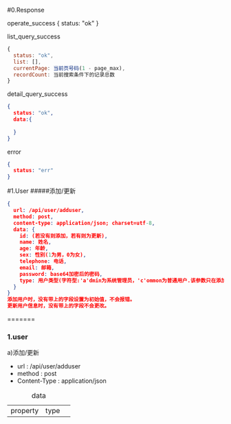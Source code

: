 #0.Response

operate_success
{
  status: "ok"
}

list_query_success
```javascript
{
  status: "ok",
  list: [],
  currentPage: 当前页号码(1 - page_max),
  recordCount: 当前搜索条件下的记录总数
}
```


detail_query_success
```json
{
  status: "ok",
  data:{
  
  } 
}
```

error
```json
{
  status: "err"
}
```

#1.User
#####添加/更新
```json
{
  url: /api/user/adduser,
  method: post,
  content-type: application/json; charset=utf-8,
  data: {
    id: (若没有则添加，若有则为更新),
    name: 姓名,
    age: 年龄,
    sex: 性别(1为男，0为女),
    telephone: 电话,
    email: 邮箱,
    password: base64加密后的密码,
    type: 用户类型(字符型:'a'dmin为系统管理员，'c'ommon为普通用户.该参数只在添加时有效)  
  }
}
添加用户时，没有带上的字段设置为初始值，不会报错。
更新用户信息时，没有带上的字段不会更改。
```
=======

<h3>1.user</h3>
a)添加/更新
<ul>
<li>
url : /api/user/adduser
</li>
<li>
method : post
</li>
<li>
Content-Type : application/json
</li>
</ul>
<table>
<caption>data</caption>
<tr>
<td>property</td>
<td>type</td>
<td></td>
</tr>
</table>

